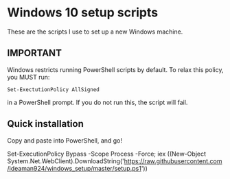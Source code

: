 # Windows 10 setup scripts

These are the scripts I use to set up a new Windows machine.

## IMPORTANT

Windows restricts running PowerShell scripts by default. To relax this policy, you MUST run:

	Set-ExectutionPolicy AllSigned

in a PowerShell prompt. If you do not run this, the script will fail.

## Quick installation

Copy and paste into PowerShell, and go!

Set-ExecutionPolicy Bypass -Scope Process -Force; iex ((New-Object System.Net.WebClient).DownloadString('https://raw.githubusercontent.com/ideaman924/windows_setup/master/setup.ps1'))
